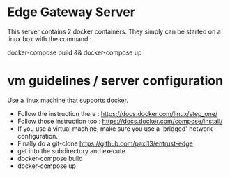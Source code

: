 # Edge Gateway Server

This server contains 2 docker containers. They simply can be started
on a linux box with the command :

docker-compose build && docker-compose up

# vm guidelines / server configuration

Use a linux machine that supports docker.
- Follow the instruction there : https://docs.docker.com/linux/step_one/
- Follow those instruction too : https://docs.docker.com/compose/install/
- If you use a virtual machine, make sure you use a 'bridged' network configuration.
- Finally do a git-clone https://github.com/paxl13/entrust-edge
- get into the subdirectory and execute
- docker-compose build
- docker-compose up

